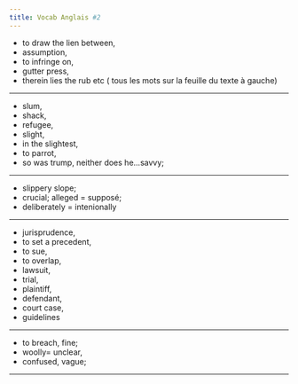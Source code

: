```yaml
---
title: Vocab Anglais #2
---
```


- to draw the lien between,
- assumption,
- to infringe on, 
- gutter press,
- therein lies the rub etc ( tous les mots sur la feuille du texte à gauche)

---
- slum, 
- shack, 
- refugee, 
- slight, 
- in the slightest, 
- to parrot, 
- so was trump, neither does he...savvy; 

---
- slippery slope;
- crucial; alleged = supposé;
- deliberately = intenionally

---
- jurisprudence,
- to set a precedent,
- to sue,
- to overlap,
- lawsuit, 
- trial, 
- plaintiff, 
- defendant, 
- court case, 
- guidelines

---

- to breach, fine;
- woolly= unclear, 
- confused, vague;

-----
